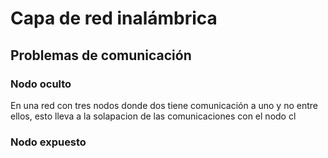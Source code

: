 # Capa de red inalámbrica
## Problemas de comunicación
### Nodo oculto
En una red con tres nodos donde dos tiene comunicación a uno y no entre ellos, esto lleva a la solapacion de las comunicaciones con el nodo cl
### Nodo expuesto